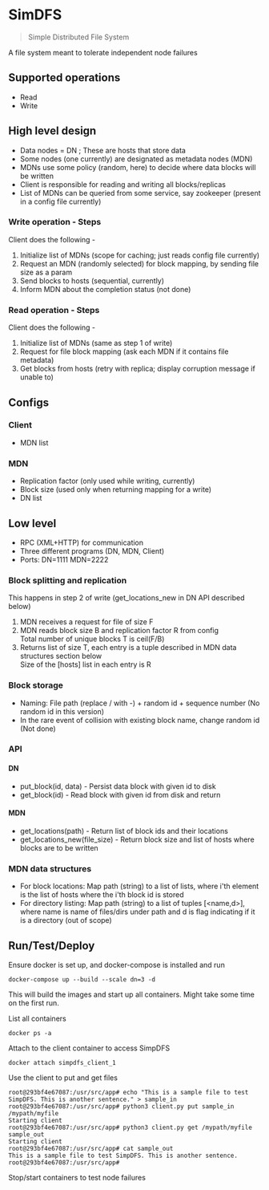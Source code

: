# SimDFS

> Simple Distributed File System 

A file system meant to tolerate independent node failures

## Supported operations

- Read  
- Write  

## High level design

- Data nodes = DN ; These are hosts that store data
- Some nodes (one currently) are designated as metadata nodes (MDN)
- MDNs use some policy (random, here) to decide where data blocks will be written
- Client is responsible for reading and writing all blocks/replicas
- List of MDNs can be queried from some service, say zookeeper (present in a config file currently)

### Write operation - Steps 

Client does the following -
1. Initialize list of MDNs (scope for caching; just reads config file currently)
2. Request an MDN (randomly selected) for block mapping, by sending file size as a param
3. Send blocks to hosts (sequential, currently)
4. Inform MDN about the completion status (not done)

### Read operation - Steps 

Client does the following - 
1. Initialize list of MDNs (same as step 1 of write)
2. Request for file block mapping (ask each MDN if it contains file metadata)
3. Get blocks from hosts (retry with replica; display corruption message if unable to)

## Configs 

### Client 

- MDN list  

### MDN 

- Replication factor (only used while writing, currently)  
- Block size (used only when returning mapping for a write) 
- DN list 

## Low level 

- RPC (XML+HTTP) for communication
- Three different programs (DN, MDN, Client)
- Ports: DN=1111 MDN=2222

### Block splitting and replication 

This happens in step 2 of write (get_locations_new in DN API described below)  
1. MDN receives a request for file of size F
2. MDN reads block size B and replication factor R from config  
Total number of unique blocks T is ceil(F/B)
4. Returns list of size T, each entry is a tuple described in MDN data structures section below   
Size of the [hosts] list in each entry is R 

### Block storage 

- Naming: File path (replace / with -) + random id + sequence number (No random id in this version)
- In the rare event of collision with existing block name, change random id (Not done)

### API 

#### DN 

- put_block(id, data) - Persist data block with given id to disk 
- get_block(id) - Read block with given id from disk and return 

#### MDN 

- get_locations(path) - Return list of block ids and their locations 
- get_locations_new(file_size) - Return block size and list of hosts where blocks are to be written 

### MDN data structures 

- For block locations: Map path (string) to a list of lists, where i'th element is the list of hosts where the i'th block id is stored 
- For directory listing: Map path (string) to a list of tuples [<name,d>], where name is name of files/dirs under path and d is flag indicating if it is a directory (out of scope)

## Run/Test/Deploy

Ensure docker is set up, and docker-compose is installed and run
```
docker-compose up --build --scale dn=3 -d
```
This will build the images and start up all containers. Might take some time on the first run.  


List all containers
```
docker ps -a
```

Attach to the client container to access SimpDFS
```
docker attach simpdfs_client_1
```
Use the client to put and get files
```
root@293bf4e67087:/usr/src/app# echo "This is a sample file to test SimpDFS. This is another sentence." > sample_in
root@293bf4e67087:/usr/src/app# python3 client.py put sample_in /mypath/myfile
Starting client
root@293bf4e67087:/usr/src/app# python3 client.py get /mypath/myfile sample_out
Starting client
root@293bf4e67087:/usr/src/app# cat sample_out
This is a sample file to test SimpDFS. This is another sentence.
root@293bf4e67087:/usr/src/app#
```


Stop/start containers to test node failures
